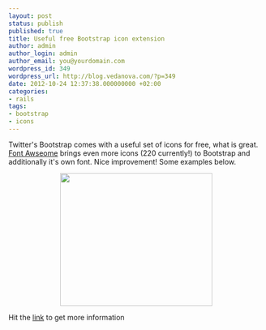 ```yaml
---
layout: post
status: publish
published: true
title: Useful free Bootstrap icon extension
author: admin
author_login: admin
author_email: you@yourdomain.com
wordpress_id: 349
wordpress_url: http://blog.vedanova.com/?p=349
date: 2012-10-24 12:37:38.000000000 +02:00
categories:
- rails
tags:
- bootstrap
- icons
---
```

Twitter's Bootstrap comes with a useful set of icons for free, what is great. <a href="http://fortawesome.github.com/Font-Awesome/">Font Awseome</a> brings even more icons (220 currently!) to Bootstrap and additionally it's own font. Nice improvement! Some examples below.
<p style="text-align: center;"><a href="http://blog.vedanova.com/wp-content/uploads/2012/10/font-awesome.png"><img class="size-medium wp-image-351 aligncenter" title="font-awesome" src="http://blog.vedanova.com/wp-content/uploads/2012/10/font-awesome-300x262.png" alt="" width="300" height="262" /></a></p>


Hit the <a href="http://fortawesome.github.com/Font-Awesome/" target="_blank">link</a> to get more information
